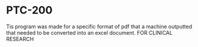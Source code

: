 # PTC-200
Tis program was made for a specific format of pdf that a machine outputted that needed to be converted into an excel document. FOR CLINICAL RESEARCH
